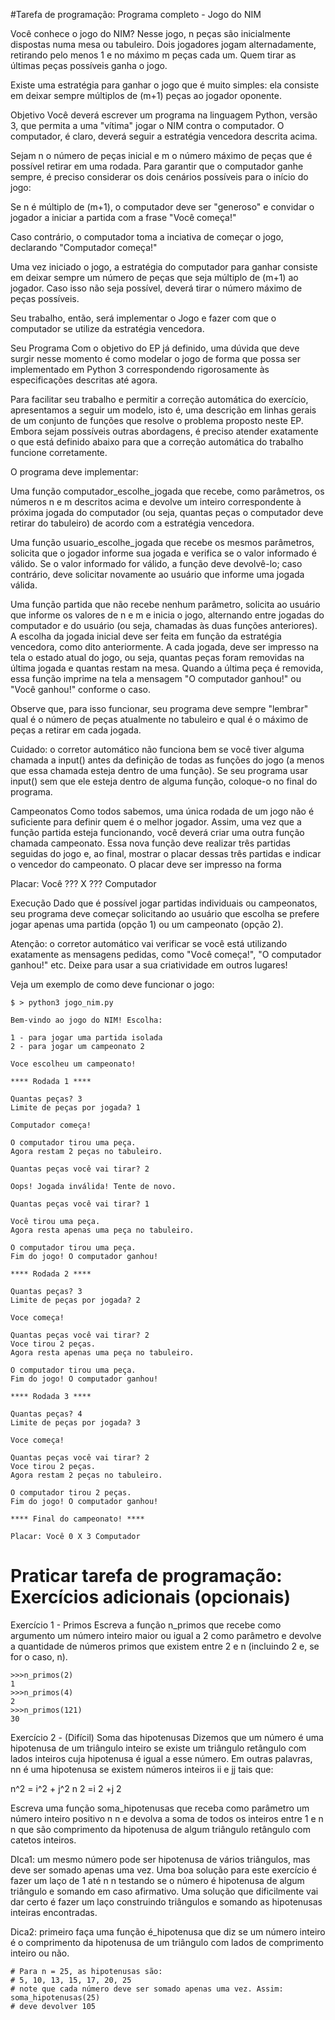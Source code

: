 #Tarefa de programação: Programa completo - Jogo do NIM

Você conhece o jogo do NIM? Nesse jogo, n peças são inicialmente dispostas numa mesa ou tabuleiro. Dois jogadores jogam  alternadamente, retirando pelo menos 1 e no máximo m peças cada um. Quem tirar as últimas peças possíveis ganha o jogo.

Existe uma estratégia para ganhar o jogo que é muito simples: ela consiste em deixar sempre múltiplos de (m+1) peças ao jogador oponente.

Objetivo
Você deverá escrever um programa na linguagem Python, versão 3, que permita a uma "vítima" jogar o NIM contra o computador. O computador, é claro, deverá seguir a estratégia vencedora descrita acima.

Sejam n o número de peças inicial e m o número máximo de peças que é possível retirar em uma rodada. Para garantir que o computador ganhe sempre, é preciso considerar os dois cenários possíveis para o início do jogo:

Se n é múltiplo de (m+1), o computador deve ser "generoso" e convidar o jogador a iniciar a partida com a frase "Você começa!"

Caso contrário, o computador toma a inciativa de começar o jogo, declarando "Computador começa!"

Uma vez iniciado o jogo, a estratégia do computador para ganhar consiste em deixar sempre um número de peças que seja múltiplo de (m+1) ao jogador. Caso isso não seja possível, deverá tirar o número máximo de peças possíveis.

Seu trabalho, então, será implementar o Jogo e fazer com que o computador se utilize da estratégia vencedora.

Seu Programa
Com o objetivo do EP já definido, uma dúvida que deve surgir nesse momento é como modelar o jogo de forma que possa ser implementado em Python 3 correspondendo rigorosamente às especificações descritas até agora.

Para facilitar seu trabalho e permitir a correção automática do exercício, apresentamos a seguir um modelo, isto é, uma descrição em linhas gerais de um conjunto de funções que resolve o problema proposto neste EP. Embora sejam possíveis outras abordagens, é preciso atender exatamente o que está definido abaixo para que a correção automática do trabalho funcione corretamente.

O programa deve implementar:

Uma função computador_escolhe_jogada que recebe, como parâmetros, os números n e m descritos acima e devolve um inteiro correspondente à próxima jogada do computador (ou seja, quantas peças o computador deve retirar do tabuleiro) de acordo com a estratégia vencedora.

Uma função usuario_escolhe_jogada que recebe os mesmos parâmetros, solicita que o jogador informe sua jogada e verifica se o valor informado é válido. Se o valor informado for válido, a função deve devolvê-lo; caso contrário, deve solicitar novamente ao usuário que informe uma jogada válida.

Uma função partida que não recebe nenhum parâmetro, solicita ao usuário que informe os valores de n e m e inicia o jogo, alternando entre jogadas do computador e do usuário (ou seja, chamadas às duas funções anteriores). A escolha da jogada inicial deve ser feita em função da estratégia vencedora, como dito anteriormente. A cada jogada, deve ser impresso na tela o estado atual do jogo, ou seja, quantas peças foram removidas na última jogada e quantas restam na mesa. Quando a última peça é removida, essa função imprime na tela a mensagem "O computador ganhou!" ou "Você ganhou!" conforme o caso.

Observe que, para isso funcionar, seu programa deve sempre "lembrar" qual é o número de peças atualmente no tabuleiro e qual é o máximo de peças a retirar em cada jogada.

Cuidado: o corretor automático não funciona bem se você tiver alguma chamada a input() antes da definição de todas as funções do jogo (a menos que essa chamada esteja dentro de uma função). Se seu programa usar input() sem que ele esteja dentro de alguma função, coloque-o no final do programa.

Campeonatos
Como todos sabemos, uma única rodada de um jogo não é suficiente para definir quem é o melhor jogador. Assim, uma vez que a função partida esteja funcionando, você deverá criar uma outra função chamada campeonato. Essa nova função deve realizar três partidas seguidas do jogo e, ao final, mostrar o placar dessas três partidas e indicar o vencedor do campeonato. O placar deve ser impresso na forma

Placar: Você ??? X ??? Computador

Execução
Dado que é possível jogar partidas individuais ou campeonatos, seu programa deve começar solicitando ao usuário que escolha se prefere jogar apenas uma partida (opção 1) ou um campeonato (opção 2).

Atenção: o corretor automático vai verificar se você está utilizando exatamente as mensagens pedidas, como "Você começa!", "O computador ganhou!" etc. Deixe para usar a sua criatividade em outros lugares!

Veja um exemplo de como deve funcionar o jogo:
```
$ > python3 jogo_nim.py

Bem-vindo ao jogo do NIM! Escolha:

1 - para jogar uma partida isolada
2 - para jogar um campeonato 2

Voce escolheu um campeonato!

**** Rodada 1 ****

Quantas peças? 3
Limite de peças por jogada? 1

Computador começa!

O computador tirou uma peça.
Agora restam 2 peças no tabuleiro.

Quantas peças você vai tirar? 2

Oops! Jogada inválida! Tente de novo.

Quantas peças você vai tirar? 1

Você tirou uma peça.
Agora resta apenas uma peça no tabuleiro.

O computador tirou uma peça.
Fim do jogo! O computador ganhou!

**** Rodada 2 ****

Quantas peças? 3
Limite de peças por jogada? 2

Voce começa!

Quantas peças você vai tirar? 2 
Voce tirou 2 peças.
Agora resta apenas uma peça no tabuleiro.

O computador tirou uma peça.
Fim do jogo! O computador ganhou!

**** Rodada 3 ****

Quantas peças? 4
Limite de peças por jogada? 3

Voce começa!

Quantas peças você vai tirar? 2
Voce tirou 2 peças.
Agora restam 2 peças no tabuleiro.

O computador tirou 2 peças.
Fim do jogo! O computador ganhou!

**** Final do campeonato! ****

Placar: Você 0 X 3 Computador
```
#  Praticar tarefa de programação: Exercícios adicionais (opcionais)

Exercício 1 - Primos
Escreva a função n_primos que recebe como argumento um número inteiro maior ou igual a 2 como parâmetro e devolve a quantidade de números primos que existem entre 2 e n (incluindo 2 e, se for o caso, n).

```
>>>n_primos(2)
1
>>>n_primos(4)
2
>>>n_primos(121)
30
```

Exercício 2 - (Difícil) Soma das hipotenusas
Dizemos que um número é uma hipotenusa de um triângulo inteiro se existe um triângulo retângulo com lados inteiros cuja hipotenusa é igual a esse número. Em outras palavras, nn é uma hipotenusa se existem números inteiros ii e jj tais que:

 n^2 = i^2 + j^2 n 
2
 =i 
2
 +j 
2
 

Escreva uma função soma_hipotenusas que receba como parâmetro um número inteiro positivo  n n e devolva a soma de todos os inteiros entre 1 e  n n que são comprimento da hipotenusa de algum triângulo retângulo com catetos inteiros.

DIca1: um mesmo número pode ser hipotenusa de vários triângulos, mas deve ser somado apenas uma vez. Uma boa solução para este exercício é fazer um laço de 1 até  n n testando se o número é hipotenusa de algum triângulo e somando em caso afirmativo. Uma solução que dificilmente vai dar certo é fazer um laço construindo triângulos e somando as hipotenusas inteiras encontradas.

Dica2: primeiro faça uma função é_hipotenusa que diz se um número inteiro é o comprimento da hipotenusa de um triângulo com lados de comprimento inteiro ou não.
```
# Para n = 25, as hipotenusas são:
# 5, 10, 13, 15, 17, 20, 25
# note que cada número deve ser somado apenas uma vez. Assim:
soma_hipotenusas(25)
# deve devolver 105
```